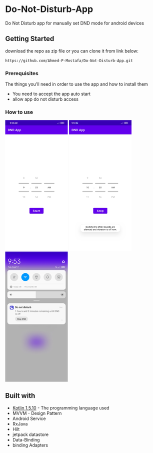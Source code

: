 # Do-Not-Disturb-App

Do Not Disturb app for manually set DND mode for android devices


## Getting Started

download the repo as zip file or you can clone it from link below:

```
https://github.com/Ahmed-P-Mostafa/Do-Not-Disturb-App.git
```

### Prerequisites

The things you'll need in order to use the app and how to install them
* You need to accept the app auto start
* allow app do not disturb access


### How to use

<img src="ScreenShots/1.jpg" width="200"> <img src="ScreenShots/2.jpg" width="200"> <img src="ScreenShots/3.jpg" width="200">



## Built with

* [Kotlin 1.5.10](https://kotlinlang.org/) - The programming language used
* MVVM - Design Pattern
* Android Service
* RxJava
* Hilt
* jetpack datastore
* Data-Binding
* binding Adapters


